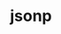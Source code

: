 ---
title: "jsonp"
repo: "jsonp"
weight: 4
description: "JSON Pointer 和 JSON Patch 标准的 Go 语言实现。"
---